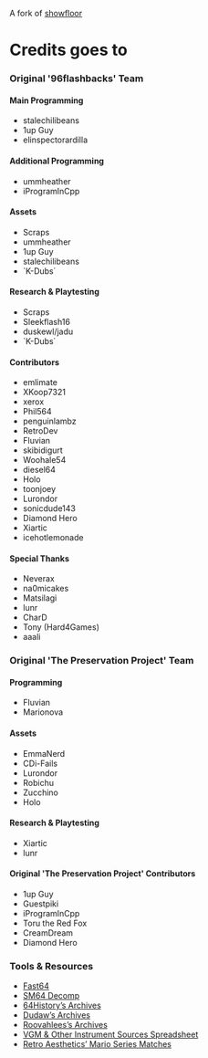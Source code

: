 A fork of [showfloor](https://github.com/96flashbacks/showfloor)

# Credits goes to
### Original '96flashbacks' Team

#### Main Programming
- stalechilibeans
- 1up Guy
- elinspectorardilla

#### Additional Programming
- ummheather
- iProgramInCpp

#### Assets
- Scraps
- ummheather
- 1up Guy
- stalechilibeans
- `K-Dubs΄

#### Research & Playtesting
- Scraps
- Sleekflash16
- duskewl/jadu
- `K-Dubs΄
  
#### Contributors
- emlimate
- XKoop7321
- xerox
- Phil564
- penguinlambz
- RetroDev
- Fluvian
- skibidigurt
- Woohale54
- diesel64
- Holo
- toonjoey
- Lurondor
- sonicdude143
- Diamond Hero
- Xiartic
- icehotlemonade
  
#### Special Thanks
- Neverax
- na0micakes
- Matsilagi
- lunr
- CharD
- Tony (Hard4Games)
- aaali

### Original 'The Preservation Project' Team

#### Programming
- Fluvian
- Marionova
  
#### Assets
- EmmaNerd
- CDi-Fails
- Lurondor
- Robichu
- Zucchino
- Holo

#### Research & Playtesting
- Xiartic
- lunr
  
#### Original 'The Preservation Project' Contributors
- 1up Guy
- Guestpiki
- iProgramInCpp
- Toru the Red Fox
- CreamDream
- Diamond Hero

### Tools & Resources
- [Fast64](https://github.com/Fast-64/fast64)
- [SM64 Decomp](https://github.com/n64decomp/sm64)
- [64History’s Archives](https://archive.org/details/sm64-beta-content)
- [Dudaw’s Archives](https://archive.org/details/sm64brp_src_abandoned)
- [Roovahlees’s Archives](https://archive.org/details/@roovahlees)
- [VGM & Other Instrument Sources Spreadsheet](https://docs.google.com/spreadsheets/d/1JJBlHHDc65fhZmKUGLrDTLCm6rfUU83-kbuD8Y0zU0o/edit?gid=2047725819#gid=2047725819)
- [Retro Aesthetics’ Mario Series Matches](https://retroaesthetics.net/mario-series-matches/)
